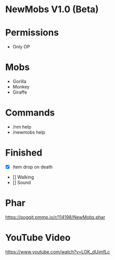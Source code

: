# NewMobs V1.0 (Beta)

# Permissions
- Only OP

# Mobs
- Gorilla
- Monkey
- Giraffe

# Commands
- /nm help
- /newmobs help

# Finished
- [x] Item drop on death
- [] Walking
- [] Sound

# Phar
https://poggit.pmmp.io/r/114198/NewMobs.phar

# YouTube Video
https://www.youtube.com/watch?v=LOK_dUimfLc
